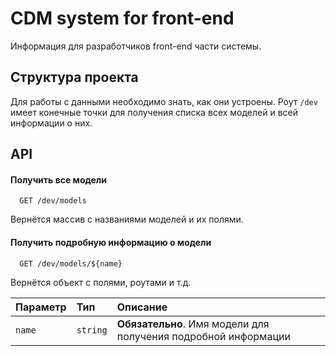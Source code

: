 
# CDM system for front-end

Информация для разработчиков front-end части системы. 

## Структура проекта

Для работы с данными необходимо знать, как они устроены. Роут `/dev` имеет конечные точки для получения списка всех моделей и всей информации о них. 
## API

#### Получить все модели

```http
  GET /dev/models
```
Вернётся массив с названиями моделей и их полями.

#### Получить подробную информацию о модели

```http
  GET /dev/models/${name}
```
Вернётся объект с полями, роутами и т.д.

| Параметр | Тип     | Описание                       |
| :-------- | :------- | :-------------------------------- |
| `name`      | `string` | **Обязательно**. Имя модели для получения подробной информации |

